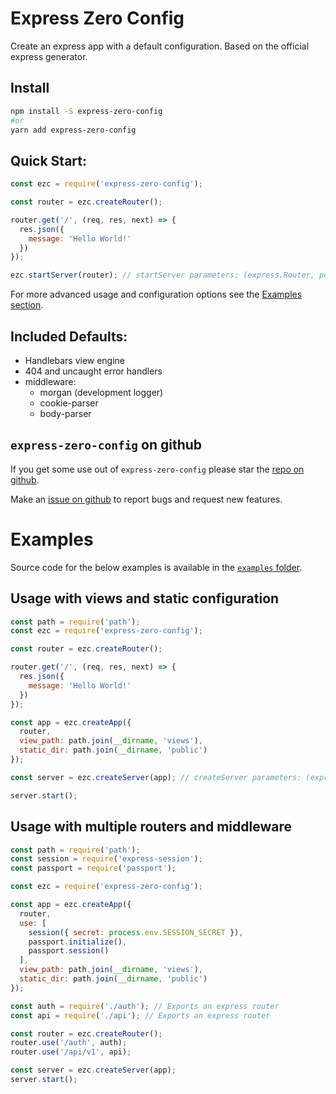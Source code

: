 # Express Zero Config

Create an express app with a default configuration. Based on the official express generator.

## Install

```sh
npm install -S express-zero-config
#or
yarn add express-zero-config
```

## Quick Start:

```js
const ezc = require('express-zero-config');

const router = ezc.createRouter();

router.get('/', (req, res, next) => {
  res.json({
    message: 'Hello World!'
  })
});

ezc.startServer(router); // startServer parameters: (express.Router, port_number)
```

For more advanced usage and configuration options see the [Examples section](https://github.com/w3cj/express-zero-config#examples).

## Included Defaults:
* Handlebars view engine
* 404 and uncaught error handlers
* middleware:
  * morgan (development logger)
  * cookie-parser
  * body-parser

## `express-zero-config` on github

If you get some use out of `express-zero-config` please star the [repo on github](https://github.com/w3cj/express-zero-config).

Make an [issue on github](https://github.com/w3cj/express-zero-config/issues) to report bugs and request new features.

# Examples

Source code for the below examples is available in the [`examples` folder](https://github.com/w3cj/express-zero-config/tree/master/examples).

## Usage with views and static configuration

```js
const path = require('path');
const ezc = require('express-zero-config');

const router = ezc.createRouter();

router.get('/', (req, res, next) => {
  res.json({
    message: 'Hello World!'
  })
});

const app = ezc.createApp({
  router,
  view_path: path.join(__dirname, 'views'),
  static_dir: path.join(__dirname, 'public')
});

const server = ezc.createServer(app); // createServer parameters: (express app, port_number)

server.start();
```

## Usage with multiple routers and middleware

```js
const path = require('path');
const session = require('express-session');
const passport = require('passport');

const ezc = require('express-zero-config');

const app = ezc.createApp({
  router,
  use: [
    session({ secret: process.env.SESSION_SECRET }),
    passport.initialize(),
    passport.session()
  ],
  view_path: path.join(__dirname, 'views'),
  static_dir: path.join(__dirname, 'public')
});

const auth = require('./auth'); // Exports an express router
const api = require('./api'); // Exports an express router

const router = ezc.createRouter();
router.use('/auth', auth);
router.use('/api/v1', api);

const server = ezc.createServer(app);
server.start();
```
